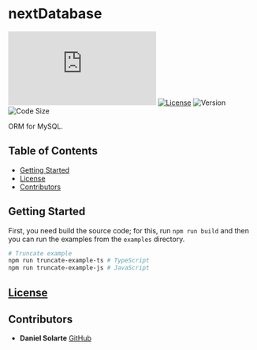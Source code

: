 # nextDatabase

![Build](https://img.shields.io/github/workflow/status/danielsolartech/next-database/Node.JS)
[![License](https://img.shields.io/github/license/danielsolartech/next-database)](./LICENSE)
![Version](https://img.shields.io/github/package-json/v/danielsolartech/next-database)
![Code Size](https://img.shields.io/github/languages/code-size/danielsolartech/next-database)

ORM for MySQL.

## Table of Contents
* [Getting Started](#Getting-Started)
* [License](#License)
* [Contributors](#Contributors)

## Getting Started
First, you need build the source code; for this, run `npm run build` and then you can run the examples from the `examples` directory.

```sh
# Truncate example
npm run truncate-example-ts # TypeScript
npm run truncate-example-js # JavaScript
```

## [License](./LICENSE)

## Contributors
* **Daniel Solarte** [GitHub](https://github.com/danielsolartech)
